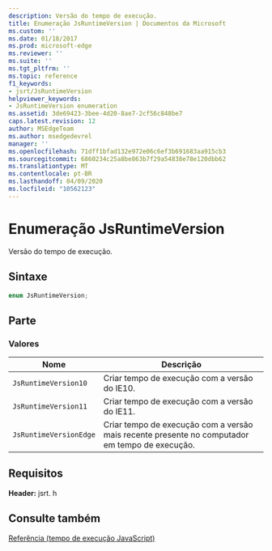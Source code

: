 ```yaml
---
description: Versão do tempo de execução.
title: Enumeração JsRuntimeVersion | Documentos da Microsoft
ms.custom: ''
ms.date: 01/18/2017
ms.prod: microsoft-edge
ms.reviewer: ''
ms.suite: ''
ms.tgt_pltfrm: ''
ms.topic: reference
f1_keywords:
- jsrt/JsRuntimeVersion
helpviewer_keywords:
- JsRuntimeVersion enumeration
ms.assetid: 3de69423-3bee-4d20-8ae7-2cf56c848be7
caps.latest.revision: 12
author: MSEdgeTeam
ms.author: msedgedevrel
manager: ''
ms.openlocfilehash: 71dff1bfad132e972e06c6ef3b691683aa915cb3
ms.sourcegitcommit: 6860234c25a8be863b7f29a54838e78e120dbb62
ms.translationtype: MT
ms.contentlocale: pt-BR
ms.lasthandoff: 04/09/2020
ms.locfileid: "10562123"
---
```

# Enumeração JsRuntimeVersion
Versão do tempo de execução.  
  
## Sintaxe  
  
```cpp  
enum JsRuntimeVersion;  
```  
  
## Parte  
  
### Valores  
  
|Nome|Descrição|  
|----------|-----------------|  
|`JsRuntimeVersion10`|Criar tempo de execução com a versão do IE10.|  
|`JsRuntimeVersion11`|Criar tempo de execução com a versão do IE11.|  
|`JsRuntimeVersionEdge`|Criar tempo de execução com a versão mais recente presente no computador em tempo de execução.|  
  
## Requisitos  
 **Header:** jsrt. h  
  
## Consulte também  
 [Referência (tempo de execução JavaScript)](../chakra-hosting/reference-javascript-runtime.md)